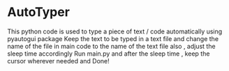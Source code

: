 # AutoTyper
This python code is used to type a piece of text / code automatically using pyautogui package 
Keep the text to be typed in a text file and change the name of the file in main code to the name of the text file 
also , adjust the sleep time accordingly 
Run main.py and after the sleep time , keep the cursor wherever needed and Done!
